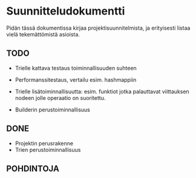 # Suunnitteludokumentti

Pidän tässä dokumentissa kirjaa projektisuunnitelmista, ja erityisesti listaa
vielä tekemättömistä asioista.

## TODO

- Trielle kattava testaus toiminnallisuuden suhteen
- Performanssitestaus, vertailu esim. hashmappiin


- Trielle lisätoiminnallisuutta: esim. funktiot jotka palauttavat viittauksen nodeen
jolle operaatio on suoritettu.
- Builderin perustoiminnallisuus


## DONE

- Projektin perusrakenne 
- Trien perustoiminnallisuus

## POHDINTOJA

